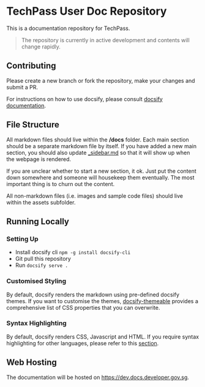 # TechPass User Doc Repository
This is a documentation repository for TechPass.

> The repository is currently in active development and  contents will change rapidly.

## Contributing
Please create a new branch or fork the repository, make your changes and submit a PR.

For instructions on how to use docsify, please consult [docsify documentation](https://docsify.js.org/#/?id=docsify).

## File Structure
All markdown files should live within the **/docs** folder. Each main section should be a separate markdown file by itself. If you have added a new main section, you should also update [_sidebar.md](docs/_sidebar.md) so that it will show up when the webpage is rendered.

If you are unclear whether to start a new section, it ok. Just put the content down somewhere and someone will housekeep them eventually. The most important thing is to churn out the content.

All non-markdown files (i.e. images and sample code files) should live within the assets subfolder.

## Running Locally
### Setting Up
- Install docsify cli `npm -g install docsify-cli`
- Git pull this repository
- Run `docsify serve .`

### Customised Styling
By default, docsify renders the markdown using pre-defined docsify themes. If you want to customise the themes, [docsify-themeable](https://jhildenbiddle.github.io/docsify-themeable/#/customization) provides a comprehensive list of CSS properties that you can overwrite.

### Syntax Highlighting
By default, docsify renders CSS, Javascript and HTML. If you require syntax highlighting for other languages, please refer to this [section](https://docsify.js.org/#/language-highlight).

## Web Hosting
The documentation will be hosted on https://dev.docs.developer.gov.sg.